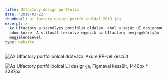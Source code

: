 ```yaml
---
title: UIfactory design portfólió
date: '2019-03-22'
thumbnail: ui_factory_design_portfoliooldal_2019.jpg
excerpt: >-
  Az UIfactory a személyes portfólió oldalam, ahol a saját UI designmunkáimat
  adom közre. A stílusát tekintve egyezik az UIfactory névjegykártyám
  megjelenésével.
type: website
---
```

![Az UIfactory portfólióoldal drótváza, Axure RP-vel készült](https://dl.dropboxusercontent.com/s/z2m6ab1fi8n60f1/Gulacsi_Andras_portfoliooldal_wireframe_2019.png)

![Az UIfactory portfólióoldal UI design-ja, Figmával készült, 1440px * 2287px](https://dl.dropboxusercontent.com/s/4kj7h4zpo39baxg/Gulacsi_Andras_portfoliooldal_UI_desktop_2019.png)
